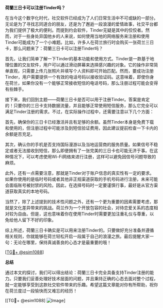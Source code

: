 **荷蘭三日卡可以注册Tinder吗？**

在当今这个数字化时代，社交软件已经成为了人们日常生活中不可或缺的一部分。无论是为了寻找志同道合的朋友，还是为了邂逅一段浪漫的爱情故事，社交平台都为我们提供了极大的便利。而提到约会软件，Tinder无疑是其中的佼佼者。然而，对于一些身处异国他乡的人来说，如何使用当地的网络服务来注册和使用Tinder可能成为了一个小难题。比如，许多人在荷兰旅行时会购买一张荷兰三日卡，那么问题来了：荷蘭三日卡可以注册Tinder吗？

首先，让我们简单了解一下Tinder的基本功能和使用方式。Tinder是一款基于地理位置的交友软件，用户可以通过滑动屏幕来选择感兴趣的对象。它的操作非常简单直观，只需要上传几张照片并填写个人资料即可开始匹配。然而，要成功注册Tinder，用户需要提供一个有效的电话号码以接收验证码。这意味着，即使你身在荷兰，如果你没有一个能够正常接收短信的电话号码，那么注册过程可能会变得有些棘手。

接下来，我们回到主题——荷蘭三日卡是否可以用于注册Tinder。答案是肯定的！只要你的三日卡支持数据流量，并且能够正常使用短信服务，那么它完全可以满足Tinder注册的需求。不过，在实际操作过程中，还需要注意以下几个方面：

首先，确保你的三日卡已经激活并且有足够的余额。虽然Tinder本身是免费下载和使用的，但注册过程中可能涉及到短信验证费用，因此建议提前检查一下卡内的余额是否充足。

其次，确认你的手机是否支持国际漫游以及当地运营商的服务质量。如果信号不稳定或者无法接收到短信，那么即便拥有了一张完美的三日卡也可能无济于事。在这种情况下，可以考虑使用Wi-Fi网络来进行注册，这样可以避免因信号问题导致的麻烦。

此外，还有一点需要注意，那就是Tinder对于账户信息的真实性有一定的要求。如果你使用的是临时号码或者其他非正规渠道获取的手机号码进行注册，未来可能会面临账号被封禁的风险。因此，在选择号码时一定要谨慎行事，最好是从官方渠道获取真实的本地号码。

当然了，除了上述提到的技术性问题之外，还有一个更为重要的因素需要考虑，那就是文化差异带来的挑战。荷兰作为一个开放包容的社会，对待恋爱关系的态度相对较为自由。但是，这也意味着你在使用Tinder时需要更加注重礼仪与尊重，以免给他人留下不好的印象。

综上所述，荷蘭三日卡确实是可以用来注册Tinder的。只要做好充分准备并遵循相关规则，你就能够在荷兰轻松开启一段属于自己的浪漫之旅。最后提醒大家一句：无论在哪里，保持真诚善良的心态才是最重要的哦！

[[TG💪+ @esim1088](https://t.me/s/esim1088)]

**总结**

通过本文的探讨，我们可以得出结论：荷蘭三日卡完全具备支持Tinder注册的能力。只要我们妥善处理好技术层面的问题，并且秉持正确的心态去面对整个过程，就一定能够享受到这款社交软件带来的乐趣。希望这篇文章能对你有所帮助，祝你在荷兰度过一段愉快而又难忘的经历！

[[TG💪+ @esim1088] ![Image](https://i.postimg.cc/4NQfJmqS/Snipaste-2025-05-13-00-14-12.png)]